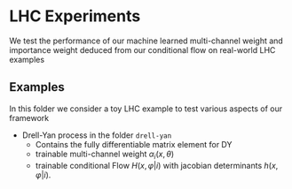 # LHC Experiments

We test the performance of our machine learned multi-channel weight and importance weight deduced
from our conditional flow on real-world LHC examples

## Examples

In this folder we consider a toy LHC example to test various aspects of our framework

- Drell-Yan process in the folder `drell-yan`
    - Contains the fully differentiable matrix element for DY
    - trainable multi-channel weight $\alpha_i(x,\theta)$
    - trainable conditional Flow $H(x,\varphi\vert i)$ with
    jacobian determinants $h(x,\varphi\vert i)$.
